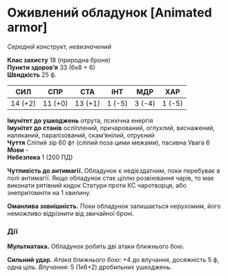 # Оживлений обладунок [Animated armor]

_Середній конструкт, невизначений_

**Клас захисту** 18 (природна броня)  
**Пункти здоров’я** 33 (6к8 + 6)  
**Швидкість** 25 ф.

|СИЛ|СПР|СТА|ІНТ|МДР|ХАР|
|---|---|---|---|---|---|
|14 (+2)|11 (+0)|13 (+1)|1 (-5)|3 (-4)|1 (-5)|

**Імунітет до ушкоджень** отрута, психічна енергія  
**Імунітет до станів** осліплений, причарований, оглухлий, виснажений, наляканий, паралізований, скам’янілий, отруєний  
**Чуття** Сліпий зір 60 фт (сліпий поза цими межами), пасивна Увага 6  
**Мови** -  
**Небезпека** 1 (200 ПД)

**Чутливість до антимагії.** Обладунок є недієздатним, поки перебуває в полі антимагії. Якщо обладунок стає ціллю розвіювання чарів, то має виконати рятівний кидок Статури проти КС чаротворця, або знепритомніти на 1 хвилину.

**Оманлива зовнішність.** Поки обладунок залишається нерухомим, його неможливо відрізнити від звичайної броні.

### Дії

**Мультиатака.** Обладунок робить дві атаки ближнього бою.

**Сильний удар.** _Атака ближнього бою:_ +4 до влучання, досяжність 5 ф, одна ціль. _Влучання:_ 5 (1к6+2) дробильних ушкоджень.